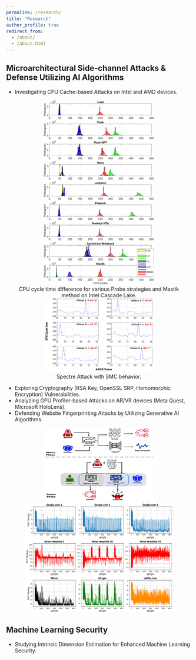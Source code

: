 ```yaml
---
permalink: /research/
title: "Research"
author_profile: true
redirect_from:
  - /about/
  - /about.html
---
```


Microarchitectural Side-channel Attacks & Defense Utilizing AI Algorithms
------
* Investigating CPU Cache-based Attacks on Intel and AMD devices.
<div align="center">
  <figure style="display: inline-block; margin: 0 10px;">
    <img src="../images/SMaCk/cache_time_smack_mastik_cascadelake_all.png" width="300" height="500" alt="CPU cycle time difference for various Probe strategies and Mastik method on Intel Cascade Lake microarchitecture.">
    <figcaption>CPU cycle time difference for various Probe strategies and Mastik method on Intel Cascade Lake.</figcaption>
  </figure>
  <figure style="display: inline-block; margin: 0 10px;">
    <img src="../images/SMaCk/Prefetch_Spectre.png" width="300" height="200" alt="Spectre Attack with SMC behavior">
    <figcaption>Spectre Attack with SMC behavior.</figcaption>
  </figure>
</div>

* Exploring Cryptography (RSA Key, OpenSSL SRP, Homomorphic Encryption) Vulnerabilities.
* Analyzing GPU Profiler-based Attacks on AR/VR devices (Meta Quest, Microsoft HoloLens).
* Defending Website Fingerprinting Attacks by Utilizing Generative AI Algorithms.
<div align="center">
  <img src="../images/DefWeb/Figure_scenario_new.png" width="300" height="200" alt="Threat model for the attacker and the defense mechanisms." style="display: inline-block; margin: 0 10px;">
  <img src="../images/DefWeb/NoiseTemplateAdded_v2.png" width="400" height="300" alt="Noise added Website Fingerprint dataset." style="display: inline-block; margin: 0 10px;">
</div>

Machine Learning Security
------
* Studying Intrinsic Dimension Estimation for Enhanced Machine Learning Security.


<!-- * Ph.D in Version Control Theory, GitHub University, 2018 (expected)
* M.S. in Jekyll, GitHub University, 2014
* B.S. in GitHub, GitHub University, 2012 
Machine Learning Security
------
* Spring 2024: Academic Pages Collaborator
  * GitHub University
  * Duties includes: Updates and improvements to template
  * Supervisor: The Users

* Fall 2015: Research Assistant
  * GitHub University
  * Duties included: Merging pull requests
  * Supervisor: Professor Hub

* Summer 2015: Research Assistant
  * GitHub University
  * Duties included: Tagging issues
  * Supervisor: Professor Git
  
Skills
======
* Skill 1
* Skill 2
  * Sub-skill 2.1
  * Sub-skill 2.2
  * Sub-skill 2.3
* Skill 3

Publications
======
  <ul>{% for post in site.publications reversed %}
    {% include archive-single-cv.html %}
  {% endfor %}</ul>
  
Talks
======
  <ul>{% for post in site.talks reversed %}
    {% include archive-single-talk-cv.html  %}
  {% endfor %}</ul>
  
Teaching
======
  <ul>{% for post in site.teaching reversed %}
    {% include archive-single-cv.html %}
  {% endfor %}</ul>
  
Service and leadership
======
* Currently signed in to 43 different slack teams
-->
